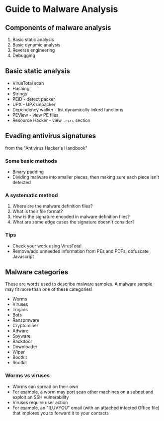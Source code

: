 # Guide to Malware Analysis

## Components of malware analysis

1. Basic static analysis
2. Basic dynamic analysis
3. Reverse engineering
4. Debugging

## Basic static analysis

- VirusTotal scan
- Hashing
- Strings
- PEiD - detect packer
- UPX - UPX unpacker
- Dependency walker - list dynamically linked functions
- PEView - view PE files
- Resource Hacker - view `.rsrc` section

## Evading antivirus signatures

from the "Antivirus Hacker's Handbook"

### Some basic methods

- Binary padding
- Dividing malware into smaller pieces, then making sure each piece isn't detected

### A systematic method

1. Where are the malware definition files?
2. What is their file format?
3. How is the signature encoded in malware definition files?
4. What are some edge cases the signature doesn't consider?

### Tips

- Check your work using VirusTotal
- Remove/add unneeded information from PEs and PDFs, obfuscate Javascript

## Malware categories

These are words used to describe malware samples. A malware sample may fit more than one of these
categories!

- Worms
- Viruses
- Trojans
- Bots
- Ransomware
- Cryptominer
- Adware
- Spyware
- Backdoor
- Downloader
- Wiper
- Bootkit
- Rootkit

### Worms vs viruses

- Worms can spread on their own
- For example, a worm may port scan other machines on a subnet and exploit an SSH vulnerability
- Viruses require user action
- For example, an "ILUVYOU" email (with an attached infected Office file) that implores you to forward it to your contacts

